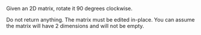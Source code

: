 Given an 2D matrix, rotate it 90 degrees clockwise.

Do not return anything. The matrix must be edited in-place.
You can assume the matrix will have 2 dimensions and will not be empty.